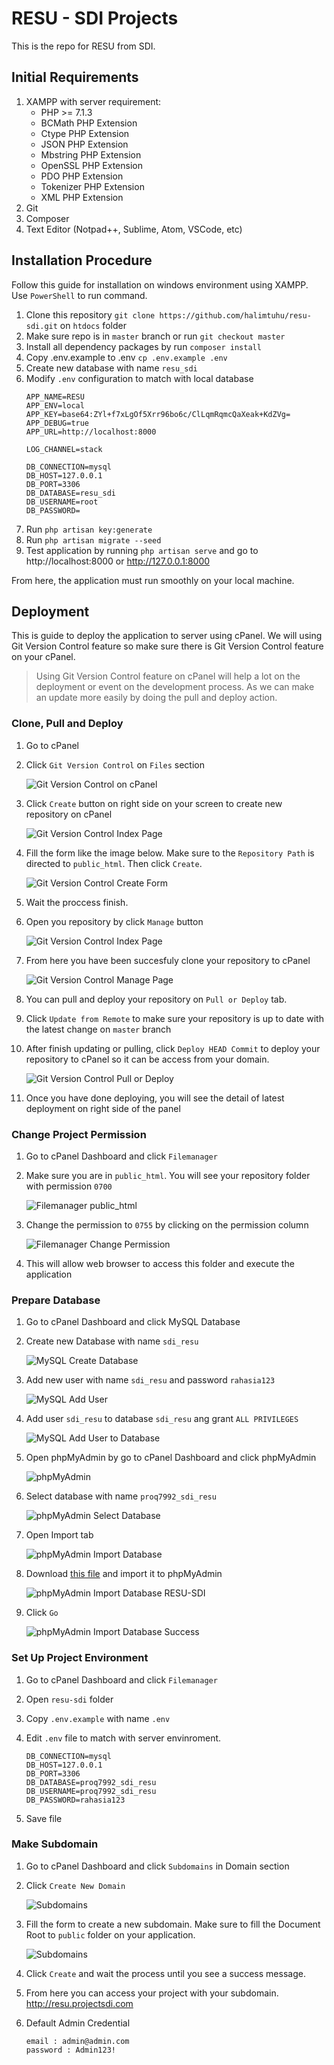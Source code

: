 # RESU - SDI Projects

This is the repo for RESU from SDI.

## Initial Requirements

1. XAMPP with server requirement:
    - PHP >= 7.1.3
    - BCMath PHP Extension
    - Ctype PHP Extension
    - JSON PHP Extension
    - Mbstring PHP Extension
    - OpenSSL PHP Extension
    - PDO PHP Extension
    - Tokenizer PHP Extension
    - XML PHP Extension
2. Git
3. Composer
4. Text Editor (Notpad++, Sublime, Atom, VSCode, etc)

## Installation Procedure

Follow this guide for installation on windows environment using XAMPP. Use `PowerShell` to run command.
1. Clone this repository `git clone https://github.com/halimtuhu/resu-sdi.git` on `htdocs` folder
2. Make sure repo is in `master` branch or run `git checkout master`
3. Install all dependency packages by run `composer install`
4. Copy .env.example to .env `cp .env.example .env`
5. Create new database with name `resu_sdi`
6. Modify `.env` configuration to match with local database
    ```$xslt
    APP_NAME=RESU
    APP_ENV=local
    APP_KEY=base64:ZYl+f7xLgOf5Xrr96bo6c/ClLqmRqmcQaXeak+KdZVg=
    APP_DEBUG=true
    APP_URL=http://localhost:8000
    
    LOG_CHANNEL=stack
    
    DB_CONNECTION=mysql
    DB_HOST=127.0.0.1
    DB_PORT=3306
    DB_DATABASE=resu_sdi
    DB_USERNAME=root
    DB_PASSWORD=
    ```
7. Run `php artisan key:generate`
8. Run `php artisan migrate --seed`
9. Test application by running `php artisan serve` and go to http://localhost:8000 or http://127.0.0.1:8000

From here, the application must run smoothly on your local machine.

## Deployment

This is guide to deploy the application to server using cPanel. We will using Git Version Control feature so make sure there is Git Version Control feature on your cPanel.

> Using Git Version Control feature on cPanel will help a lot on the deployment or event on the development process. As we can make an update more easily by doing the pull and deploy action.

### Clone, Pull and Deploy

1. Go to cPanel
2. Click `Git Version Control` on `Files` section
   
   ![Git Version Control on cPanel](public/documentation/git-version-control-on-cpanel.png)

3. Click `Create` button on right side on your screen to create new repository on cPanel

    ![Git Version Control Index Page](public/documentation/git-version-control-index.png)

4. Fill the form like the image below. Make sure to the `Repository Path` is directed to `public_html`. Then click `Create`.

    ![Git Version Control Create Form](public/documentation/git-version-control-create-form.png)

5. Wait the proccess finish.
6. Open you repository by click `Manage` button
   
   ![Git Version Control Index Page](public/documentation/git-version-control-index-2.png)

7. From here you have been succesfuly clone your repository to cPanel

    ![Git Version Control Manage Page](public/documentation/git-version-control-manage.png)

8. You can pull and deploy your repository on `Pull or Deploy` tab.
9. Click `Update from Remote` to make sure your repository is up to date with the latest change on `master` branch
10. After finish updating or pulling, click `Deploy HEAD Commit` to deploy your repository to cPanel so it can be access from your domain.
    
    ![Git Version Control Pull or Deploy](public/documentation/git-version-control-pull-deploy.png)

11. Once you have done deploying, you will see the detail of latest deployment on right side of the panel

### Change Project Permission

1. Go to cPanel Dashboard and click `Filemanager`
2. Make sure you are in `public_html`. You will see your repository folder with permission `0700`
   
   ![Filemanager public_html](public/documentation/filemanager-public-html.png)

3. Change the permission to `0755` by clicking on the permission column
   
   ![Filemanager Change Permission](public/documentation/filemanager-public-html-change-permission.png)

4. This will allow web browser to access this folder and execute the application

### Prepare Database

1. Go to cPanel Dashboard and click MySQL Database
2. Create new Database with name `sdi_resu`

    ![MySQL Create Database](public/documentation/mysql-database-create.png)

3. Add new user with name `sdi_resu` and password `rahasia123`
   
    ![MySQL Add User](public/documentation/mysql-database-create-user.png)

4. Add user `sdi_resu` to database `sdi_resu` ang grant `ALL PRIVILEGES`

    ![MySQL Add User to Database](public/documentation/mysql-database-add-user-to-db.png)

5. Open phpMyAdmin by go to cPanel Dashboard and click phpMyAdmin

    ![phpMyAdmin](public/documentation/phpmyadmin.png)

6. Select database with name `proq7992_sdi_resu`

    ![phpMyAdmin Select Database](public/documentation/phpmyadmin-database.png)

7. Open Import tab

    ![phpMyAdmin Import Database](public/documentation/phpmyadmin-database-import.png)

8. Download [this file](resu-sdi.sql) and import it to phpMyAdmin

    ![phpMyAdmin Import Database RESU-SDI](public/documentation/phpmyadmin-database-import-resu-sdi.png)

9.  Click `Go`
    
    ![phpMyAdmin Import Database Success](public/documentation/phpmyadmin-database-import-success.png)

### Set Up Project Environment

1. Go to cPanel Dashboard and click `Filemanager`
2. Open `resu-sdi` folder
3. Copy `.env.example` with name `.env`
4. Edit `.env` file to match with server envinroment.

    ```
    DB_CONNECTION=mysql
    DB_HOST=127.0.0.1
    DB_PORT=3306
    DB_DATABASE=proq7992_sdi_resu
    DB_USERNAME=proq7992_sdi_resu
    DB_PASSWORD=rahasia123
    ```
5. Save file

### Make Subdomain

1. Go to cPanel Dashboard and click `Subdomains` in Domain section
2. Click `Create New Domain`
   
   ![Subdomains](public/documentation/subdomains.png)

3. Fill the form to create a new subdomain. Make sure to fill the Document Root to `public` folder on your application.
   
   ![Subdomains](public/documentation/subdomains-create.png)

4. Click `Create` and wait the process until you see a success message.
5. From here you can access your project with your subdomain. http://resu.projectsdi.com
6. Default Admin Credential
   
   ```
   email : admin@admin.com
   password : Admin123!
   ```